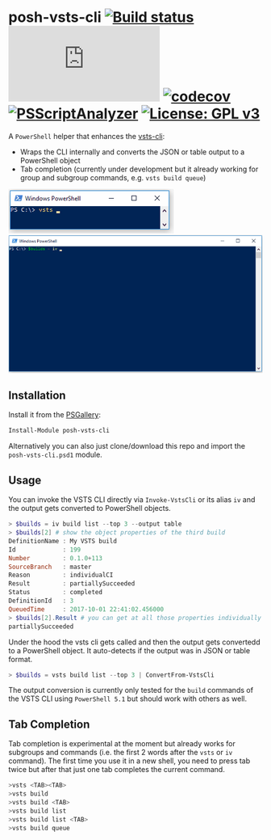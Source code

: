 # posh-vsts-cli [![Build status](https://ci.appveyor.com/api/projects/status/29qq8ghr1mhlkaeh?svg=true)](https://ci.appveyor.com/project/bergmeister/posh-vsts-cli) [![AppVeyor tests](http://flauschig.ch/batch.php?type=tests&account=bergmeister&slug=posh-vsts-cli)](https://ci.appveyor.com/project/bergmeister/posh-vsts-cli/build/tests) [![codecov](https://codecov.io/gh/bergmeister/posh-vsts-cli/branch/master/graph/badge.svg)](https://codecov.io/gh/bergmeister/posh-vsts-cli) [![PSScriptAnalyzer](https://img.shields.io/badge/Linter-PSScriptAnalyzer-blue.svg)](http://google.com) [![License: GPL v3](https://img.shields.io/badge/License-GPL%20v3-blue.svg)](https://www.gnu.org/licenses/gpl-3.0)

A `PowerShell` helper that enhances the [vsts-cli](https://github.com/Microsoft/vsts-cli):

- Wraps the CLI internally and converts the JSON or table output to a PowerShell object
- Tab completion (currently under development but it already working for group and subgroup commands, e.g. `vsts build queue`)

![Subgroup and command tab completion](demos/tabcompletion_demo.gif)
![Subgroup and command tab completion](demos/Convert-fromVstsCli.gif)

## Installation

Install it from the [PSGallery](https://www.powershellgallery.com/packages/posh-vsts-cli/1.0):

````powershell
Install-Module posh-vsts-cli
````

Alternatively you can also just clone/download this repo and import the `posh-vsts-cli.psd1` module.

## Usage

You can invoke the VSTS CLI directly via `Invoke-VstsCli` or its alias `iv` and the output gets converted to PowerShell objects.

````powershell
> $builds = iv build list --top 3 --output table
> $builds[2] # show the object properties of the third build
DefinitionName : My VSTS build
Id             : 199
Number         : 0.1.0+113
SourceBranch   : master
Reason         : individualCI
Result         : partiallySucceeded
Status         : completed
DefinitionId   : 3
QueuedTime     : 2017-10-01 22:41:02.456000
> $builds[2].Result # you can get at all those properties individually as well
partiallySucceeded
````

Under the hood the vsts cli gets called and then the output gets convertedd to a PowerShell object. It auto-detects if the output was in JSON or table format.

````powershell
> $builds = vsts build list --top 3 | ConvertFrom-VstsCli
````

The output conversion is currently only tested for the `build` commands of the VSTS CLI using `PowerShell 5.1` but should work with others as well.

## Tab Completion

Tab completion is experimental at the moment but already works for subgroups and commands (i.e. the first 2 words after the `vsts` or `iv` command). The first time you use it in a new shell, you need to press tab twice but after that just one tab completes the current command.

````powershell
>vsts <TAB><TAB>
>vsts build
>vsts build <TAB>
>vsts build list
>vsts build list <TAB>
>vsts build queue
````